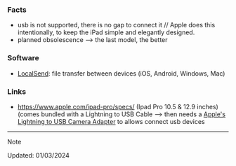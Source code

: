 ### Facts 
* usb is not supported, there is no gap to connect it // Apple does this intentionally, to keep the iPad simple and elegantly designed.
* planned obsolescence --> the last model, the better

### Software
* [LocalSend](https://github.com/localsend/localsend): file transfer between devices (iOS, Android, Windows, Mac)


### Links 
* https://www.apple.com/ipad-pro/specs/ (Ipad Pro 10.5 & 12.9 inches) (comes bundled with a Lightning to USB Cable  --> then needs a [Apple's Lightning to USB Camera Adapter](https://www.apple.com/es/shop/product/MK0W2ZM/A/adaptador-de-conector-lightning-a-usb-3-para-c%C3%A1maras?fnode=91) to allows connect usb devices
-------
> [!NOTE]
> Updated: 01/03/2024
